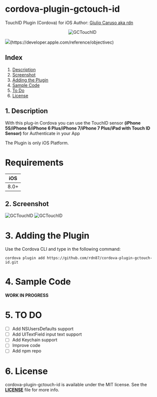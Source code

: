 # cordova-plugin-gctouch-id
TouchID Plugin (Cordova) for iOS
Author: [Giulio Caruso aka rdn](https://twitter.com/iosdeveloper87)

<p align="center"><img src="https://github.giuliocaruso.it/GCTouchID/images/gctouchid.jpg" alt="GCTouchID"></p>
<img src="https://img.shields.io/badge/language-objective--c-green.svg"/>(https://developer.apple.com/reference/objectivec)



## Index

1. [Description](#1-description)
2. [Screenshot](#2-screenshot)
3. [Adding the Plugin](#3-adding-the-plugin)
4. [Sample Code](#4-sample-code)
5. [To Do](#5-to-do)
6. [License](#6-license)

## 1. Description

With this plug-in Cordova you can use the TouchID sensor **(iPhone 5S/iPhone 6/iPhone 6 Plus/iPhone 7/iPhone 7 Plus/iPad with Touch ID Sensor)** for Authenticate in your App

The Plugin is only iOS Platform.

**Requirements**
===========
| **iOS** | 
|---------|
|   8.0+  |

## 2. Screenshot
<img src="https://github.giuliocaruso.it/GCTouchID/screen/home.jpg" alt="GCTouchID">
<img src="https://github.giuliocaruso.it/GCTouchID/screen/touchid.jpg" alt="GCTouchID">

# 3. Adding the Plugin

Use the Cordova CLI and type in the following command:

`cordova plugin add https://github.com/rdn87/cordova-plugin-gctouch-id.git`

# 4. Sample Code

**WORK IN PROGRESS**

# 5. TO DO
- [ ] Add NSUsersDefaults support
- [ ] Add UITextField input text support
- [ ] Add Keychain support
- [ ] Improve code 
- [ ] Add npm repo

# 6. License

cordova-plugin-gctouch-id is available under the MIT license. See the **[LICENSE](https://github.com/rdn87/cordova-plugin-gctouch-id/blob/master/LICENSE)** file for more info.
